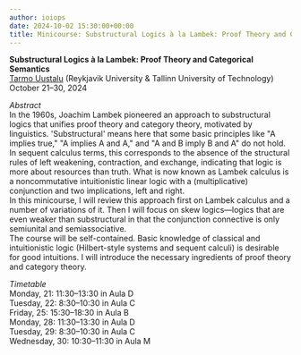 ```yaml
---
author: ioiops
date: 2024-10-02 15:30:00+00:00
title: Minicourse: Substructural Logics à la Lambek: Proof Theory and Categorical Semantics
---
```


**Substructural Logics à la Lambek: Proof Theory and Categorical Semantics**\
[Tarmo Uustalu](https://cs.ioc.ee/~tarmo/) (Reykjavik University & Tallinn University of Technology)\
October 21–30, 2024

_Abstract_\
In the 1960s, Joachim Lambek pioneered an approach to substructural logics that unifies proof theory and category theory, motivated by linguistics. 'Substructural' means here that some basic principles like "A implies true," "A implies A and A," and "A and B imply B and A" do not hold. In sequent calculus terms, this corresponds to the absence of the structural rules of left weakening, contraction, and exchange, indicating that logic is more about resources than truth. What is now known as Lambek calculus is a noncommutative intuitionistic linear logic with a (multiplicative) conjunction and two implications, left and right.\
In this minicourse, I will review this approach first on Lambek calculus and a number of variations of it. Then I will focus on skew logics—logics that are even weaker than substructural in that the conjunction connective is only semiunital and semiassociative.\
The course will be self-contained. Basic knowledge of classical and intuitionistic logic (Hilbert-style systems and sequent calculi) is desirable for good intuitions. I will introduce the necessary ingredients of proof theory and category theory.

_Timetable_\
Monday, 21: 11:30–13:30 in Aula D\
Tuesday, 22: 8:30–10:30 in Aula C\
Friday, 25: 15:30–18:30 in Aula B\
Monday, 28: 11:30–13:30 in Aula D\
Tuesday, 29: 8:30–10:30 in Aula C\
Wednesday, 30: 10:30–11:30 in Aula M
